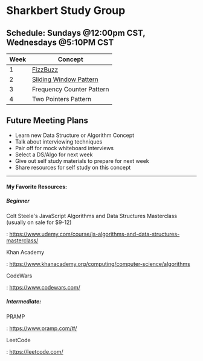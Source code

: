 
  

# Sharkbert Study Group

   ## Schedule: Sundays @12:00pm CST, Wednesdays @5:10PM CST

|Week|Concept|
|--|--|
| 1 | [FizzBuzz](https://github.com/benjaminwgordon/fizzbuzz)  |
| 2 | [Sliding Window Pattern](https://github.com/benjaminwgordon/Sliding-Window-Pattern-Lesson) |
| 3 | Frequency Counter Pattern |
| 4 | Two Pointers Pattern |

  ## Future Meeting Plans
- Learn new Data Structure or Algorithm Concept
- Talk about interviewing techniques
- Pair off for mock whiteboard interviews
- Select a DS/Algo for next week
- Give out self study materials to prepare for next week
- Share resources for self study on this concept

---

#### My Favorite Resources:

  

##### Beginner

  

Colt Steele's JavaScript Algorithms and Data Structures Masterclass (usually on sale for $9-12)

  

: https://www.udemy.com/course/js-algorithms-and-data-structures-masterclass/

  

  

Khan Academy

  

: https://www.khanacademy.org/computing/computer-science/algorithms

  

  

CodeWars

  

: https://www.codewars.com/

  

##### Intermediate:

  

PRAMP

  

: https://www.pramp.com/#/

  

  

LeetCode

  

: https://leetcode.com/